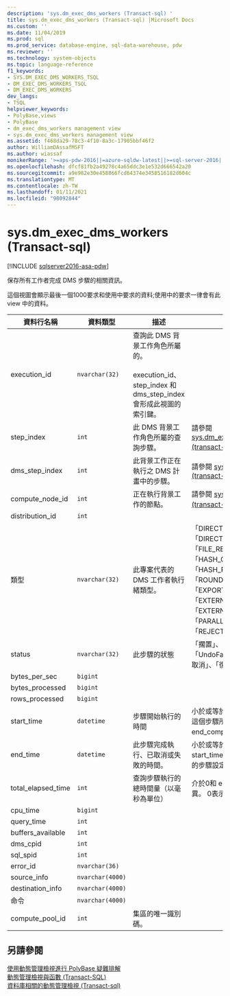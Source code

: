 ```yaml
---
description: 'sys.dm_exec_dms_workers (Transact-sql) '
title: sys.dm_exec_dms_workers (Transact-sql) |Microsoft Docs
ms.custom: ''
ms.date: 11/04/2019
ms.prod: sql
ms.prod_service: database-engine, sql-data-warehouse, pdw
ms.reviewer: ''
ms.technology: system-objects
ms.topic: language-reference
f1_keywords:
- SYS.DM_EXEC_DMS_WORKERS_TSQL
- DM_EXEC_DMS_WORKERS_TSQL
- DM_EXEC_DMS_WORKERS
dev_langs:
- TSQL
helpviewer_keywords:
- PolyBase,views
- PolyBase
- dm_exec_dms_workers management view
- sys.dm_exec_dms_workers management view
ms.assetid: f468da29-78c3-4f10-8a3c-17905bbf46f2
author: WilliamDAssafMSFT
ms.author: wiassaf
monikerRange: '>=aps-pdw-2016||=azure-sqldw-latest||>=sql-server-2016||>=sql-server-linux-2017||=azuresqldb-mi-current'
ms.openlocfilehash: dfcf81fb2a49278c4a65ddc3e1e532d666542a20
ms.sourcegitcommit: a9e982e30e458866fcd64374e3458516182d604c
ms.translationtype: MT
ms.contentlocale: zh-TW
ms.lasthandoff: 01/11/2021
ms.locfileid: "98092844"
---
```

# <a name="sysdm_exec_dms_workers-transact-sql"></a>sys.dm_exec_dms_workers (Transact-sql) 
[!INCLUDE [sqlserver2016-asa-pdw](../../includes/applies-to-version/sqlserver2016-asa-pdw.md)]

  保存所有工作者完成 DMS 步驟的相關資訊。  
  
 這個視圖會顯示最後一個1000要求和使用中要求的資料;使用中的要求一律會有此 view 中的資料。  
  
|資料行名稱|資料類型|描述|範圍|  
|-----------------|---------------|-----------------|-----------|  
|execution_id|`nvarchar(32)`|查詢此 DMS 背景工作角色所屬的。 <br /><br /> execution_id、step_index 和 dms_step_index 會形成此視圖的索引鍵。||  
|step_index|`int`|此 DMS 背景工作角色所屬的查詢步驟。|請參閱 [sys.dm_exec_distributed_request_steps &#40;transact-sql&#41;](../../relational-databases/system-dynamic-management-views/sys-dm-exec-distributed-request-steps-transact-sql.md)中的步驟索引。|  
|dms_step_index|`int`|此背景工作正在執行之 DMS 計畫中的步驟。|請參閱 [sys.dm_exec_dms_workers (transact-sql) ](../../relational-databases/system-dynamic-management-views/sys-dm-exec-dms-workers-transact-sql.md)|  
|compute_node_id|`int`|正在執行背景工作的節點。|請參閱 [sys.dm_exec_compute_nodes &#40;transact-sql&#41;](../../relational-databases/system-dynamic-management-views/sys-dm-exec-compute-nodes-transact-sql.md)。|  
|distribution_id|`int`|||  
|類型|`nvarchar(32)`|此專案代表的 DMS 工作者執行緒類型。|「DIRECT_CONVERTER」、「DIRECT_READER」、「FILE_READER」、「HASH_CONVERTER」、「HASH_READER」、「ROUNDROBIN_CONVERTER」、「EXPORT_READER」、「EXTERNAL_READER」、「EXTERNAL_WRITER」、「PARALLEL_COPY_READER」、「REJECT_WRITER」、「寫入器」|  
|status|`nvarchar(32)`|此步驟的狀態|「擱置」、「執行中」、「完成」、「失敗」、「UndoFailed」、「PendingCancel」、「已取消」、「復原」、「已中止」|  
|bytes_per_sec|`bigint`|||  
|bytes_processed|`bigint`|||  
|rows_processed|`bigint`|||  
|start_time|`datetime`|步驟開始執行的時間|小於或等於目前的時間，而且大於或等於這個步驟所屬查詢的 end_compile_time。|  
|end_time|`datetime`|此步驟完成執行、已取消或失敗的時間。|小於或等於目前的時間，大於或等於 start_time，請將目前執行中或已排入佇列的步驟設定為 Null。|  
|total_elapsed_time|`int`|查詢步驟執行的總時間量（以毫秒為單位）|介於0和 end_time 與 start_time 之間的差異。 0表示已排入佇列的步驟。|  
|cpu_time|`bigint`|||  
|query_time|`int`|||  
|buffers_available|`int`|||  
|dms_cpid|`int`|||  
|sql_spid|`int`|||  
|error_id|`nvarchar(36)`|||  
|source_info|`nvarchar(4000)`|||  
|destination_info|`nvarchar(4000)`|||  
|命令|`nvarchar(4000)`|||
|compute_pool_id|`int`|集區的唯一識別碼。|

## <a name="see-also"></a>另請參閱  
 [使用動態管理檢視進行 PolyBase 疑難排解](/previous-versions/sql/sql-server-2016/mt146389(v=sql.130))   
 [動態管理檢視與函數 &#40;Transact-SQL&#41;](~/relational-databases/system-dynamic-management-views/system-dynamic-management-views.md)   
 [資料庫相關的動態管理檢視 &#40;Transact-sql&#41;](../../relational-databases/system-dynamic-management-views/database-related-dynamic-management-views-transact-sql.md)  
  
